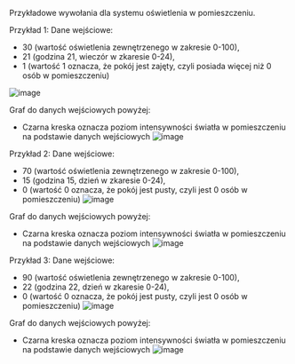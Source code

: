 Przykładowe wywołania dla systemu oświetlenia w pomieszczeniu.

Przykład 1:
Dane wejściowe: 
- 30 (wartość oświetlenia zewnętrzenego w zakresie 0-100),
- 21 (godzina 21, wieczór w zkaresie 0-24),
- 1 (wartość 1 oznacza, że pokój jest zajęty, czyli posiada więcej niż 0 osób w pomieszczeniu)

![image](https://github.com/user-attachments/assets/13f50cfb-83cf-4b93-ad9e-96a326924ad1)


Graf do danych wejściowych powyżej:
- Czarna kreska oznacza poziom intensywności światła w pomieszczeniu na podstawie danych wejściowych
![image](https://github.com/user-attachments/assets/9c249745-70ae-4d90-b366-6bea1802372f)


Przykład 2:
Dane wejściowe: 
- 70 (wartość oświetlenia zewnętrzenego w zakresie 0-100),
- 15 (godzina 15, dzień w zkaresie 0-24),
- 0 (wartość 0 oznacza, że pokój jest pusty, czyli jest 0 osób w pomieszczeniu)
![image](https://github.com/user-attachments/assets/f933cdaf-ccee-45f1-acc5-4df285f216d9)

Graf do danych wejściowych powyżej:
- Czarna kreska oznacza poziom intensywności światła w pomieszczeniu na podstawie danych wejściowych
![image](https://github.com/user-attachments/assets/d1d0d248-20c2-45f4-af30-e6c2f12ebab5)

Przykład 3:
Dane wejściowe: 
- 90 (wartość oświetlenia zewnętrzenego w zakresie 0-100),
- 22 (godzina 22, dzień w zkaresie 0-24),
- 0 (wartość 0 oznacza, że pokój jest pusty, czyli jest 0 osób w pomieszczeniu)
![image](https://github.com/user-attachments/assets/b91bcf90-2353-4d75-926d-01415d92e6be)


Graf do danych wejściowych powyżej:
- Czarna kreska oznacza poziom intensywności światła w pomieszczeniu na podstawie danych wejściowych
![image](https://github.com/user-attachments/assets/f954da64-ee4c-4852-b4fd-460a37437407)
